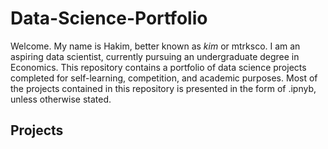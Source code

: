 # Data-Science-Portfolio
Welcome. My name is Hakim, better known as *kim* or mtrksco. I am an aspiring data scientist, currently pursuing an undergraduate degree in Economics. This repository contains a portfolio of data science projects completed for self-learning, competition, and academic purposes. Most of the projects contained in this repository is presented in the form of .ipnyb, unless otherwise stated. 

## Projects
